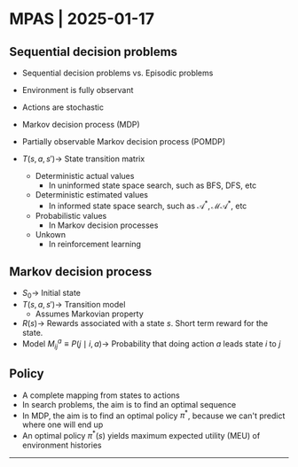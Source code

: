 # MPAS | 2025-01-17

## Sequential decision problems

- Sequential decision problems vs. Episodic problems
- Environment is fully observant
- Actions are stochastic
- Markov decision process (MDP)
- Partially observable Markov decision process (POMDP)

- $T(s, a, s') \to$ State transition matrix
  - Deterministic actual values
    - In uninformed state space search, such as BFS, DFS, etc
  - Deterministic estimated values
    - In informed state space search, such as $\mathcal{A}^\ast, \mathcal{MA}^\ast$, etc
  - Probabilistic values
    - In Markov decision processes
  - Unkown
    - In reinforcement learning

## Markov decision process

- $S_0 \to$ Initial state
- $T(s, a, s') \to$ Transition model
  - Assumes Markovian property
- $R(s) \to$ Rewards associated with a state $s$. Short term reward for the state.
- Model $M_{ij}^a \equiv P(j \mid i, a) \to$ Probability that doing action $a$ leads state $i$ to $j$

## Policy

- A complete mapping from states to actions
- In search problems, the aim is to find an optimal sequence
- In MDP, the aim is to find an optimal policy $\pi^*$, because we can't predict where one will end up
- An optimal policy $\pi^*(s)$ yields maximum expected utility (MEU) of environment histories

---


